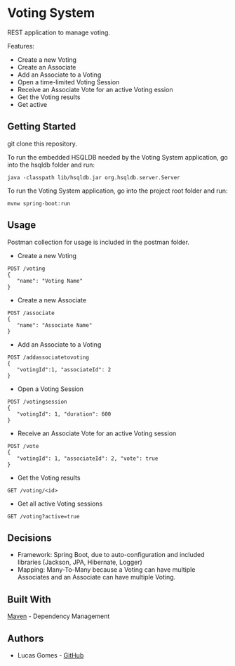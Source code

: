 # Voting System

REST application to manage voting.

Features:
*  Create a new Voting
*  Create an Associate
*  Add an Associate to a Voting
*  Open a time-limited Voting Session 
*  Receive an Associate Vote for an active Voting ession
*  Get the Voting results
*  Get active 
 
## Getting Started

git clone this repository.

To run the embedded HSQLDB needed by the Voting System application, go into the hsqldb folder and run:
```
java -classpath lib/hsqldb.jar org.hsqldb.server.Server
```

To run the Voting System application, go into the project root folder and run:
```
mvnw spring-boot:run
```

## Usage

Postman collection for usage is included in the postman folder.

* Create a new Voting
```
POST /voting
{
   "name": "Voting Name" 
}
``` 

*  Create a new Associate
```
POST /associate
{
   "name": "Associate Name" 
}
```

*  Add an Associate to a Voting
```
POST /addassociatetovoting
{
   "votingId":1, "associateId": 2
}
```

*  Open a Voting Session
```
POST /votingsession
{
   "votingId": 1, "duration": 600 
}
```

*  Receive an Associate Vote for an active Voting session
```
POST /vote
{
   "votingId": 1, "associateId": 2, "vote": true
}
```

*  Get the Voting results
```
GET /voting/<id>
```

*  Get all active Voting sessions
 ```
GET /voting?active=true
```

 
## Decisions

*  Framework: Spring Boot, due to auto-configuration and included libraries (Jackson, JPA, Hibernate, Logger)
*  Mapping: Many-To-Many because a Voting can have multiple Associates and an Associate can have multiple Voting.

## Built With

 [Maven](https//maven.apache.org) - Dependency Management

## Authors

*  Lucas Gomes - [GitHub](https://github.com/lsgomes)

